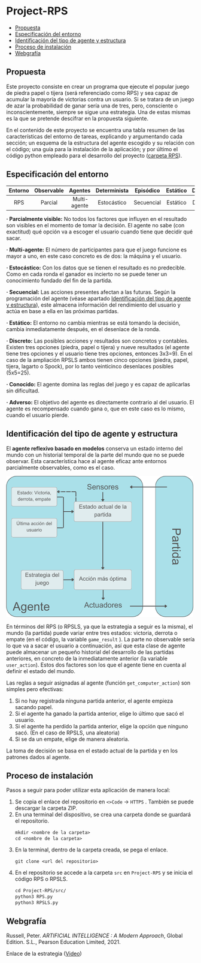 Project-RPS
===========

* [Propuesta](#propuesta)
* [Especificación del entorno](#especificación-del-entorno)
* [Identificación del tipo de agente y estructura](#identificación-del-tipo-de-agente-y-estructura)
* [Proceso de instalación](#proceso-de-instalación)
* [Webgrafía](#webgrafía)

## Propuesta
Este proyecto consiste en crear un programa que ejecute el popular juego de piedra papel o tijera (será referenciado como RPS) y sea capaz de acumular la mayoría de victorias contra un usuario. Si se tratara de un juego de azar la probabilidad de ganar sería una de tres, pero, consciente o inconscientemente, siempre se sigue una estrategia. Una de estas mismas es la que se pretende descifrar en la propuesta siguiente.

En el contenido de este proyecto se encuentra una tabla resumen de las características del entorno de tareas, explicando y argumentando cada sección; un esquema de la estructura del agente escogido y su relación con el código; una guía para la instalación de la aplicación; y por último el código python empleado para el desarrollo del proyecto ([carpeta RPS](/src/RPS)).
## Especificación del entorno

Entorno | Observable | Agentes | Determinista | Episódico | Estático | Discreto | Conocido | Adverso |
:---: | :---: | :---: | :---: | :---: | :---: | :---: | :---: | :---: |
 RPS | Parcial | Multi-agente | Estocástico | Secuencial | Estático |  Discreto |  Conocido | Adverso |

**· Parcialmente visible:**
	No todos los factores que influyen en el resultado son visibles en el momento de tomar la decisión. El agente no sabe (con exactitud) qué opción va a escoger el usuario cuando tiene que decidir qué sacar.

**· Multi-agente:**
	El número de participantes para que el juego funcione es mayor a uno, en este caso concreto es de dos: la máquina y el usuario.

**· Estocástico:**
	Con los datos que se tienen el resultado es no predecible. Como en cada ronda el ganador es incierto no se puede tener un conocimiento fundado del fin de la partida.

**· Secuencial:**
	Las acciones presentes afectan a las futuras. Según la programación del agente (véase apartado [Identificación del tipo de agente y estructura](#identificación-del-tipo-de-agente-y-estructura)), este almacena información del rendimiento del usuario y actúa en base a ella en las próximas partidas.

**· Estático:**
	El entorno no cambia mientras se está tomando la decisión, cambia inmediatamente después, en el desenlace de la ronda.

**· Discreto:**
	Las posibles acciones y resultados son concretos y contables. Existen tres opciones (piedra, papel o tijera) y nueve resultados (el agente tiene tres opciones y el usuario tiene tres opciones, entonces 3x3=9). En el caso de la ampliación RPSLS ambos tienen cinco opciones (piedra, papel, tijera, lagarto o Spock), por lo tanto veinticinco desenlaces posibles (5x5=25).

**· Conocido:**
	El agente domina las reglas del juego y es capaz de aplicarlas sin dificultad.

**· Adverso:**
	El objetivo del agente es directamente contrario al del usuario. El agente es recompensado cuando gana o, que en este caso es lo mismo, cuando el usuario pierde.

## Identificación del tipo de agente y estructura
El **agente reflexivo basado en modelos** conserva un estado interno del mundo con un historial temporal de la parte del mundo que no se puede observar. Esta característica hace al agente eficaz ante entornos parcialmente observables, como es el caso.

![Estructura del agente](./doc/AgenteRBM.png)

En términos del RPS (o RPSLS, ya que la estrategia a seguir es la misma), el mundo (la partida) puede variar entre tres estados: victoria, derrota o empate (en el código, la variable `game_result` ). La parte no observable sería lo que va a sacar el usuario a continuación, así que esta clase de agente puede almacenar un pequeño historial del desarrollo de las partidas anteriores, en concreto de la inmediatamente anterior (la variable `user_action`). Estos dos factores son los que el agente tiene en cuenta al definir el estado del mundo.

Las reglas a seguir asignadas al agente (función `get_computer_action`) son simples pero efectivas:
1. Si no hay registrada ninguna partida anterior, el agente empieza sacando papel.
2. Si el agente ha ganado la partida anterior, elige lo último que sacó el usuario.
3. Si el agente ha perdido la partida anterior, elige la opción que ninguno sacó. (En el caso de RPSLS, una aleatoria)
4. Si se da un empate, elige de manera aleatoria.

La toma de decisión se basa en el estado actual de la partida y en los patrones dados al agente.

## Proceso de instalación
Pasos a seguir para poder utilizar esta aplicación de manera local:

1. Se copia el enlace del repositorio en `<>Code` -> `HTTPS` . También se puede descargar la carpeta ZIP.
2. En una terminal del dispositivo, se crea una carpeta donde se guardará el repositorio.
	```
	mkdir <nombre de la carpeta>
	cd <nombre de la carpeta>
	```
3. En la terminal, dentro de la carpeta creada, se pega el enlace.
	```
	git clone <url del repositorio>
	```
4. En el repositorio se accede a la carpeta `src` en `Project-RPS` y se inicia el código RPS o RPSLS.
	```
	cd Project-RPS/src/
	python3 RPS.py
	python3 RPSLS.py
	```

## Webgrafía

Russell, Peter. _ARTIFICIAL INTELLIGENCE : A Modern Approach_, Global Edition. S.L., Pearson Education Limited, 2021.

Enlace de la estrategia ([Video](https://youtu.be/-p1Rsr5scDo?si=4lhIdhNIAH5_c54p))